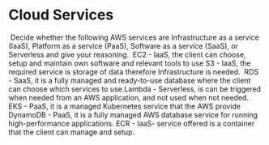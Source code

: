 # Cloud Services
​
Decide whether the following AWS services are Infrastructure as a service (IaaS), Platform as a service (PaaS), Software as a service (SaaS), or Serverless and give your reasoning.
​
EC2 - IaaS, the client can choose, setup and maintain own software and relevant tools to use
​
S3 - IaaS, the required service is storage of data therefore Infrastructure is needed. 
​
RDS - SaaS, it is a fully managed and ready-to-use database where the client can choose which services to use.
​
Lambda - Serverless, is can be triggered when needed from an AWS application, and not used when not needed.
​
EKS - PaaS, it is a managed Kubernetes service that the AWS provide
​
DynamoDB - PaaS, it is a fully managed AWS database service for running high-performance applications. 
​
ECR - IaaS- service offered is a container that the client can manage and setup. 